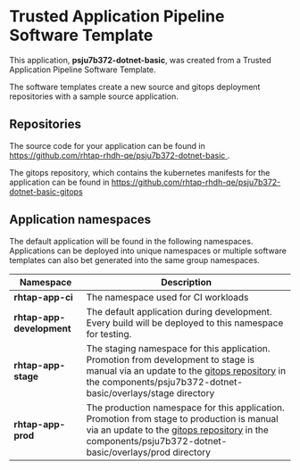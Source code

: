# Trusted Application Pipeline Software Template

This application, **psju7b372-dotnet-basic**, was created from a Trusted Application Pipeline Software Template.

The software templates create a new source and gitops deployment repositories with a sample source application. 

## Repositories

The source code for your application can be found in [https://github.com/rhtap-rhdh-qe/psju7b372-dotnet-basic ](https://github.com/rhtap-rhdh-qe/psju7b372-dotnet-basic ).
 
The gitops repository, which contains the kubernetes manifests for the application can be found in 
[https://github.com/rhtap-rhdh-qe/psju7b372-dotnet-basic-gitops ](https://github.com/rhtap-rhdh-qe/psju7b372-dotnet-basic-gitops ) 

## Application namespaces 

The default application will be found in the following namespaces. Applications can be deployed into unique namespaces or multiple software templates can also bet generated into the same group namespaces.  

|  Namespace   |  Description   |  
| -------- | -------- |
| **rhtap-app-ci** | The namespace used for CI workloads |
| **rhtap-app-development** | The default application during development. Every build will be deployed to this namespace for testing. |
| **rhtap-app-stage** | The staging namespace for this application. Promotion from development to stage is manual via an update to the [gitops repository](https://github.com/rhtap-rhdh-qe/psju7b372-dotnet-basic-gitops ) in the components/psju7b372-dotnet-basic/overlays/stage directory |
| **rhtap-app-prod** | The production namespace for this application. Promotion from stage to production is manual via an update to the [gitops repository](https://github.com/rhtap-rhdh-qe/psju7b372-dotnet-basic-gitops ) in the components/psju7b372-dotnet-basic/overlays/prod directory |